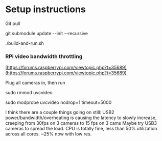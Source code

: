 # Setup instructions

Git pull

git submodule update --init --recursive

./build-and-run.sh


### RPi video bandwidth throttling
[https://forums.raspberrypi.com/viewtopic.php?t=35689](https://forums.raspberrypi.com/viewtopic.php?t=35689)

Plug all cameras in, then run

sudo rmmod uvcvideo

sudo modprobe uvcvideo nodrop=1 timeout=5000

I think there are a couple things going on still:
USB2 power/bandwidth/overheating is causing the latency to slowly increase, creeping from 30fps on 3 cameras to 15 fps on 3 cams
Maybe try USB3 cameras to spread the load. CPU is totally fine, less than 50% utilization across all cores. ~25% now with low res.